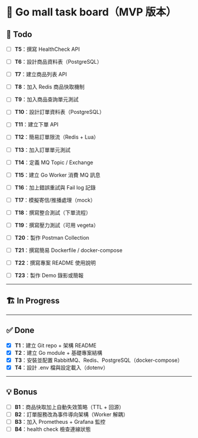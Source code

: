 # 🛒 Go mall task board（MVP 版本）

## 🔨 Todo

- [ ] **T5**：撰寫 HealthCheck API

- [ ] **T6**：設計商品資料表（PostgreSQL）
- [ ] **T7**：建立商品列表 API
- [ ] **T8**：加入 Redis 商品快取機制
- [ ] **T9**：加入商品查詢單元測試

- [ ] **T10**：設計訂單資料表（PostgreSQL）
- [ ] **T11**：建立下單 API
- [ ] **T12**：簡易訂單限流（Redis + Lua）
- [ ] **T13**：加入訂單單元測試

- [ ] **T14**：定義 MQ Topic / Exchange
- [ ] **T15**：建立 Go Worker 消費 MQ 訊息
- [ ] **T16**：加上錯誤重試與 Fail log 記錄
- [ ] **T17**：模擬寄信/推播處理（mock）

- [ ] **T18**：撰寫整合測試（下單流程）
- [ ] **T19**：撰寫壓力測試（可用 vegeta）
- [ ] **T20**：製作 Postman Collection

- [ ] **T21**：撰寫簡易 Dockerfile / docker-compose
- [ ] **T22**：撰寫專案 README 使用說明
- [ ] **T23**：製作 Demo 錄影或簡報

---

## 🏗 In Progress

---

## ✅ Done

- [x] **T1**：建立 Git repo + 架構 README
- [x] **T2**：建立 Go module + 基礎專案結構
- [x] **T3**：安裝並配置 RabbitMQ、Redis、PostgreSQL（docker-compose）
- [x] **T4**：設計 .env 檔與設定載入（dotenv）

---

## 💡 Bonus

- [ ] **B1**：商品快取加上自動失效策略（TTL + 回源）
- [ ] **B2**：訂單服務改為事件導向架構（Worker 解耦）
- [ ] **B3**：加入 Prometheus + Grafana 監控
- [ ] **B4**：health check 檢查連線狀態

